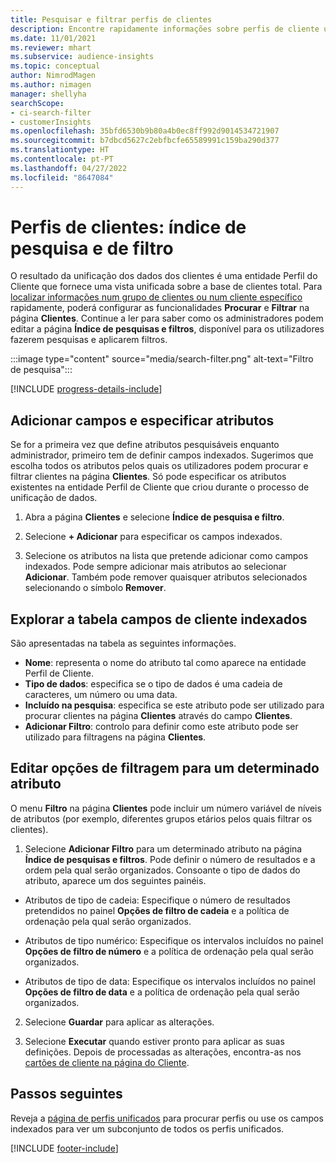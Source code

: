 ```yaml
---
title: Pesquisar e filtrar perfis de clientes
description: Encontre rapidamente informações sobre perfis de cliente unificados e filtre por atributos especificados.
ms.date: 11/01/2021
ms.reviewer: mhart
ms.subservice: audience-insights
ms.topic: conceptual
author: NimrodMagen
ms.author: nimagen
manager: shellyha
searchScope:
- ci-search-filter
- customerInsights
ms.openlocfilehash: 35bfd6530b9b80a4b0ec8ff992d9014534721907
ms.sourcegitcommit: b7dbcd5627c2ebfbcfe65589991c159ba290d377
ms.translationtype: HT
ms.contentlocale: pt-PT
ms.lasthandoff: 04/27/2022
ms.locfileid: "8647084"
---
```

# <a name="customer-profiles-search--filter-index"></a>Perfis de clientes: índice de pesquisa e de filtro

O resultado da unificação dos dados dos clientes é uma entidade Perfil do Cliente que fornece uma vista unificada sobre a base de clientes total. Para [localizar informações num grupo de clientes ou num cliente específico](customer-profiles.md) rapidamente, poderá configurar as funcionalidades **Procurar** e **Filtrar** na página **Clientes**. Continue a ler para saber como os administradores podem editar a página **Índice de pesquisas e filtros**, disponível para os utilizadores fazerem pesquisas e aplicarem filtros.

   :::image type="content" source="media/search-filter.png" alt-text="Filtro de pesquisa":::

[!INCLUDE [progress-details-include](includes/progress-details-pane.md)]

## <a name="add-fields-and-specify-attributes"></a>Adicionar campos e especificar atributos

Se for a primeira vez que define atributos pesquisáveis enquanto administrador, primeiro tem de definir campos indexados. Sugerimos que escolha todos os atributos pelos quais os utilizadores podem procurar e filtrar clientes na página **Clientes**. Só pode especificar os atributos existentes na entidade Perfil de Cliente que criou durante o processo de unificação de dados.

1. Abra a página **Clientes** e selecione **Índice de pesquisa e filtro**.

2. Selecione **+ Adicionar** para especificar os campos indexados.

3. Selecione os atributos na lista que pretende adicionar como campos indexados. Pode sempre adicionar mais atributos ao selecionar **Adicionar**. Também pode remover quaisquer atributos selecionados selecionando o símbolo **Remover**.

## <a name="explore-the-indexed-customer-fields-table"></a>Explorar a tabela campos de cliente indexados

São apresentadas na tabela as seguintes informações.

- **Nome**: representa o nome do atributo tal como aparece na entidade Perfil de Cliente.
- **Tipo de dados**: especifica se o tipo de dados é uma cadeia de caracteres, um número ou uma data.
- **Incluído na pesquisa**: especifica se este atributo pode ser utilizado para procurar clientes na página **Clientes** através do campo **Clientes**.
- **Adicionar Filtro**: controlo para definir como este atributo pode ser utilizado para filtragens na página **Clientes**.

## <a name="editing-filtering-options-for-a-given-attribute"></a>Editar opções de filtragem para um determinado atributo

O menu **Filtro** na página **Clientes** pode incluir um número variável de níveis de atributos (por exemplo, diferentes grupos etários pelos quais filtrar os clientes).

1. Selecione **Adicionar Filtro** para um determinado atributo na página **Índice de pesquisas e filtros**. Pode definir o número de resultados e a ordem pela qual serão organizados. Consoante o tipo de dados do atributo, aparece um dos seguintes painéis.

- Atributos de tipo de cadeia: Especifique o número de resultados pretendidos no painel **Opções de filtro de cadeia** e a política de ordenação pela qual serão organizados.

- Atributos de tipo numérico: Especifique os intervalos incluídos no painel **Opções de filtro de número** e a política de ordenação pela qual serão organizados.

- Atributos de tipo de data: Especifique os intervalos incluídos no painel **Opções de filtro de data** e a política de ordenação pela qual serão organizados.

2. Selecione **Guardar** para aplicar as alterações.

3. Selecione **Executar** quando estiver pronto para aplicar as suas definições. Depois de processadas as alterações, encontra-as nos [cartões de cliente na página do Cliente](customer-profiles.md). 

## <a name="next-steps"></a>Passos seguintes

Reveja a [página de perfis unificados](customer-profiles.md) para procurar perfis ou use os campos indexados para ver um subconjunto de todos os perfis unificados.


[!INCLUDE [footer-include](includes/footer-banner.md)]
